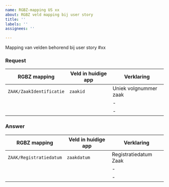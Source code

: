 ```yaml
---
name: RGBZ-mapping US xx
about: RGBZ veld mapping bij user story
title: ''
labels: ''
assignees: ''

---
```


Mapping van velden behorend bij user story #xx


### Request
| RGBZ mapping | Veld in huidige app | Verklaring |
| --- | --- | --- |
| `ZAAK/ZaakIdentificatie` | `zaakid` | Uniek volgnummer zaak |
| ` ` | ` ` | -   |
| ` ` | ` ` | -   |

### Answer
| RGBZ mapping | Veld in huidige app | Verklaring |
| --- | --- | --- |
| `ZAAK/Registratiedatum` | `zaakdatum` | Registratiedatum Zaak |
| ` ` | ` ` | -  |
| ` ` | ` ` | -  |

